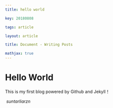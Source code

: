 ```yaml
---
title: hello world

key: 20180808

tags: article

layout: article 

title: Document - Writing Posts

mathjax: true 
---
```


# Hello World

This is my first blog powered by Github and Jekyll！



​                                                                                           *suntarliarzn*